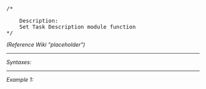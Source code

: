 <pre>/*
	
	Description:
	Set Task Description module function
*/</pre>

*(Reference Wiki "placeholder")*


---
*Syntaxes:*

<!-- [] call `BIS_fnc_moduleTaskSetDescription` -->

---
*Example 1:*

<!-- 
```sqf
[] call BIS_fnc_moduleTaskSetDescription;
``` -->